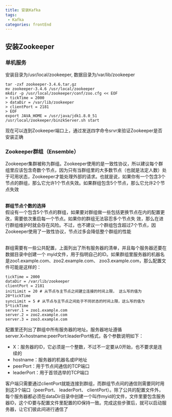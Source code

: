 ```yaml
---
title: 安装Kafka
tags: 
 - Kafka
categories: frontEnd
---
```


## 安装Zookeeper
### 单机服务
安装目录为/usr/local/zookeeper, 数据目录为/var/lib/zookeeper
```
tar -zxf zookeeper-3.4.6.tar.gz
mv zookeeper-3.4.6 /usr/local/zookeeper
mkdir -p /usr/local/zookeeper/conf/zoo.cfg << EOF
> tickTime = 2000
> dataDir = /var/lib/zookeeper
> clientPort = 2181
> EOF
export JAVA_HOME = /usr/java/jdk1.8.0_51
/usr/local/zookeeper/binzkServer.sh start
```
现在可以连到Zookeeper端口上，通过发送四字命令srvr来验证Zookeeper是否安装正确

### Zookeeper群组（Ensemble）
Zookeeper集群被称为群组。Zookeeper使用的是一致性协议，所以建议每个群组里应该包含奇数个节点，因为只有当群组里的大多数节点（也就是法定人数）处于可用状态，Zookeeper才能处理外部的请求。也就是说，如果你有一个包含3个节点的群组，那么它允许1个节点失效。如果群组包含5个节点，那么它允许2个节点失效

&emsp;  
**群组节点个数的选择**  
假设有一个包含5个节点的群组，如果要对群组做一些包括更换节点在内的配置更改，需要依次重启每一个节点。如果你的群组无法容忍多个节点失 效，那么在进行群组维护时就会存在风险。不过，也不建议一个群组包含超过7个节点，因 Zookeeper使用了一致性协议，节点过多会降低整个群组的性能

&emsp;  
群组需要有一些公共配置，上面列出了所有服务器的清单，并且每个服务器还要在数据目录中创建一个 myid文件，用于指明自己的ID。如果群组里服务器的机器名是zoo1.example.com、zoo2.example.com、 zoo3.example.com，那么配置文件可能是这样的：
```
tickTime = 2000
dataDir = /var/lib/zookeeper
clientPort = 2181
initLimit = 20 # 从节点与主节点之间建立连接的时间上限， 这么写的值为20*tickTime
syncLimit = 5 # 从节点与主节点之间处于不同状态的时间上限，这么写的值为5*tickTime
server.1 = zoo1.example.com
server.2 = zoo2.example.com
server.3 = zoo3.example.com
```
配置里还列出了群组中所有服务器的地址。服务器地址遵循server.X=hostname:peerPort:leaderPort格式，各个参数说明如下： 
* X：服务器的ID，它必须是一个整数，不过不一定要从0开始，也不要求是连续的
* hostname：服务器的机器名或IP地址
* peerPort：用于节点间通信的TCP端口
* leaderPort：用于首领选举的TCP端口

客户端只需要通过clientPort就能连接到群组，而群组节点间的通信则需要同时用到这3个端口（peerPort、 leaderPort、 clientPort）。除了公共的配置文件外，每个服务器都必须在dataDir目录中创建一个叫作myid的文件，文件里要包含服务器ID，这个ID要与配置文件里配置的ID保持一致。完成这些步骤后，就可以启动服务器，让它们彼此间进行通信了
